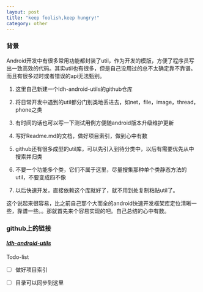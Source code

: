 ```yaml
---
layout: post
title: "keep foolish,keep hungry!"
category: other
---
```


### 背景

Android开发中有很多常用功能都封装了util，作为开发的模版，方便了程序员写出一致高效的代码。其实util也有很多，但是自己没用过的总不太确定靠不靠谱。而且有很多过时或者错误的api无法甄别。

1. 这里自己新建一个ldh-android-utils的github仓库

2. 将日常开发中遇到的util都分门别类地丢进去，如net，file，image，thread，phone之类

3. 有时间的话也可以写一下测试用例方便随android版本升级维护更新

4. 写好Readme.md的文档，做好项目索引，做到心中有数

5. github还有很多成型的util库，可以先引入到待分类中，以后有需要优先从中搜索并归类

6. 不要一个功能多个类，它们不属于这里，尽量搜集那种单个类静态方法的util，不要变成四不像

7. 以后快速开发，直接依赖这个库就好了，就不用到处复制粘贴util了。

这个说起来很容易，比之前自己那个大而全的android快速开发框架库定位清晰一些，靠谱一些。。那就首先来个容易实现的吧。自己总结的心中有数。

### github上的链接

#### ***[ldh-android-utils]()***

Todo-list
- [ ] 做好项目索引
- [ ] 目录可以同步到这里

